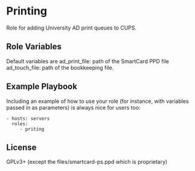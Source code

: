 Printing
========

Role for adding University AD print queues to CUPS.

Role Variables
--------------

Default variables are
ad_print_file: path of the SmartCard PPD file
ad_touch_file: path of the bookkeeping file.

Example Playbook
----------------

Including an example of how to use your role (for instance, with variables passed in as parameters) is always nice for users too:

    - hosts: servers
      roles:
         - priting

License
-------

GPLv3+ (except the files/smartcard-ps.ppd which is proprietary)

